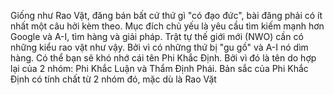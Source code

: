 Giống như Rao Vặt, đăng bán bất cứ thứ gì "có đạo đức", bài đăng phải có ít nhất một câu hởi kèm theo. Mục đích chủ yếu là yêu cầu tìm kiếm mạnh hơn Google và A-I, tìm hàng và giải pháp.
Trật tự thế giới mới (NWO) cần có những kiểu rao vặt như vậy. Bởi vì có những thứ bị "gu gồ" và A-I nó dìm hàng.
Có thể bạn sẽ khó nhớ cái tên Phi Khắc Định. Bởi vì đó là tên do hợp lại của 2 nhóm: Phi Khắc Luận và Thẩm Định Phái. Bản sắc của Phi Khắc Định có tính chất từ 2 nhóm đó, mặc dù là Rao Vặt
